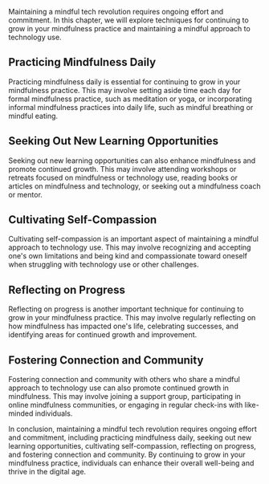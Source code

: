 
Maintaining a mindful tech revolution requires ongoing effort and commitment. In this chapter, we will explore techniques for continuing to grow in your mindfulness practice and maintaining a mindful approach to technology use.

Practicing Mindfulness Daily
----------------------------

Practicing mindfulness daily is essential for continuing to grow in your mindfulness practice. This may involve setting aside time each day for formal mindfulness practice, such as meditation or yoga, or incorporating informal mindfulness practices into daily life, such as mindful breathing or mindful eating.

Seeking Out New Learning Opportunities
--------------------------------------

Seeking out new learning opportunities can also enhance mindfulness and promote continued growth. This may involve attending workshops or retreats focused on mindfulness or technology use, reading books or articles on mindfulness and technology, or seeking out a mindfulness coach or mentor.

Cultivating Self-Compassion
---------------------------

Cultivating self-compassion is an important aspect of maintaining a mindful approach to technology use. This may involve recognizing and accepting one's own limitations and being kind and compassionate toward oneself when struggling with technology use or other challenges.

Reflecting on Progress
----------------------

Reflecting on progress is another important technique for continuing to grow in your mindfulness practice. This may involve regularly reflecting on how mindfulness has impacted one's life, celebrating successes, and identifying areas for continued growth and improvement.

Fostering Connection and Community
----------------------------------

Fostering connection and community with others who share a mindful approach to technology use can also promote continued growth in mindfulness. This may involve joining a support group, participating in online mindfulness communities, or engaging in regular check-ins with like-minded individuals.

In conclusion, maintaining a mindful tech revolution requires ongoing effort and commitment, including practicing mindfulness daily, seeking out new learning opportunities, cultivating self-compassion, reflecting on progress, and fostering connection and community. By continuing to grow in your mindfulness practice, individuals can enhance their overall well-being and thrive in the digital age.

